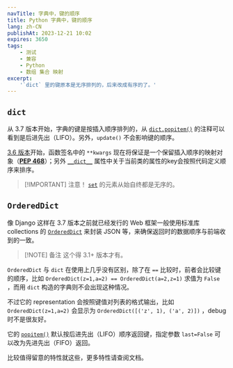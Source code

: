 ```yaml
---
navTitle: 字典中，键的顺序
title: Python 字典中，键的顺序
lang: zh-CN
publishAt: 2023-12-21 10:02
expires: 3650
tags:
    - 测试
    - 兼容
    - Python
    - 数组 集合 映射
excerpt:
    '`dict` 里的键原本是无序排列的，后来改成有序的了。'
---
```


<style scoped>
.VPDoc p:not(.custom-block-title) {
    text-indent: 2em;
}
</style>

## `dict`

从 3.7 版本开始，字典的键是按插入顺序排列的，从 [`dict.popitem()`](https://docs.python.org/zh-cn/3/library/stdtypes.html#dict.popitem) 的注释可以看到是后进先出（LIFO）。另外，`update()` 不会影响键的顺序。

[3.6 版本](https://docs.python.org/zh-cn/3/whatsnew/3.6.html#pep-520-preserving-class-attribute-definition-order)开始，函数签名中的 `**kwargs` 现在将保证是一个保留插入顺序的映射对象（[**PEP 468**](https://peps.python.org/pep-0468/)）；另外 [`__dict__`](https://docs.python.org/zh-cn/3/library/stdtypes.html#object.__dict__) 属性中关于当前类的属性的key会按照代码定义顺序来排序。

> [!IMPORTANT] 注意！
> [`set`](https://docs.python.org/zh-cn/3/library/stdtypes.html#set-types-set-frozenset) 的元素从始自终都是无序的。

## `OrderedDict`

像 Django 这样在 3.7 版本之前就已经发行的 Web 框架一般使用标准库 collections 的 [`OrderedDict`](https://docs.python.org/zh-cn/3/library/collections.html#ordereddict-objects) 来封装 JSON 等，来确保返回时的数据顺序与前端收到的一致。

> [!NOTE] 备注
> 这个得 3.1+ 版本才有。

`OrderedDict` 与 `dict` 在使用上几乎没有区别，除了在 `==` 比较时，前者会比较键的顺序，比如 `OrderedDict(z=1,a=2) == OrderedDict(a=2,z=1)` 求值为 `False` ，而用 `dict` 构造的字典则不会出现这种情况。

不过它的 representation 会按照键值对列表的格式输出，比如 `OrderedDict(z=1,a=2)` 会显示为 `OrderedDict([('z', 1), ('a', 2)])` ，debug时不是很友好。

它的 [`popitem()`](https://docs.python.org/zh-cn/3/library/collections.html#collections.OrderedDict.popitem) 默认按后进先出（LIFO）顺序返回键，指定参数 `last=False` 可以改为先进先出（FIFO）返回。

比较值得留意的特性就这些，更多特性请查阅文档。

